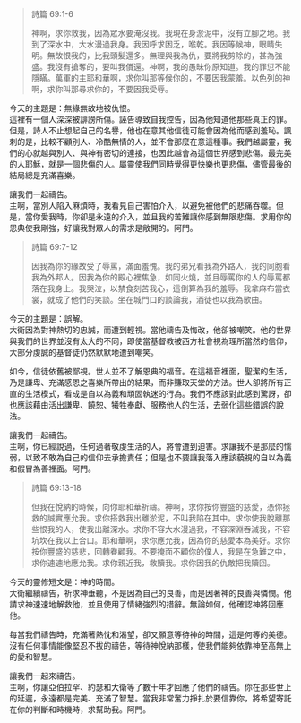 > 詩篇 69:1-6
> 
> 神啊，求你救我，因為眾水要淹沒我。我現在身淤泥中，沒有立腳之地。我到了深水中，大水漫過我身。我因呼求困乏，喉乾。我因等候神，眼睛失明。無故恨我的，比我頭髮還多。無理與我為仇，要將我剪除的，甚為強盛。我沒有搶奪的，要叫我償還。神啊，我的愚昧你原知道。我的罪愆不能隱瞞。萬軍的主耶和華啊，求你叫那等候你的，不要因我蒙羞。以色列的神啊，求你叫那尋求你的，不要因我受辱。

今天的主題是：無緣無故地被仇恨。  
這裡有一個人深深被誹謗所傷。誣告導致自我控告，因為他知道他那些真正的罪。但是，詩人不止想起自己的名譽，他也在意其他信徒可能會因為他而感到羞恥。諷刺的是，比較不顧別人、冷酷無情的人，並不會那麼在意這種事。我們越屬靈，我們的心就越與別人、與神有密切的連接，也因此越會為這個世界感到悲傷。最完美的人耶穌，就是一個悲傷的人。屬靈使我們同時覺得更快樂也更悲傷，儘管最後的結局總是充滿喜樂。

讓我們一起禱告。  
主啊，當別人陷入麻煩時，我看見自己害怕介入，以避免被他們的悲痛吞噬。但是，當你愛我時，你卻是永遠的介入，並且我的苦難讓你感到無限悲傷。求用你的恩典使我剛強，好讓我對眾人的需求是敞開的。阿門。

> 詩篇 69:7-12
> 
> 因我為你的緣故受了辱罵，滿面羞愧。我的弟兄看我為外路人，我的同胞看我為外邦人。因我為你的殿心裡焦急，如同火燒，並且辱罵你的人的辱罵都落在我身上。我哭泣，以禁食刻苦我心，這倒算為我的羞辱。我拿麻布當衣裳，就成了他們的笑談。坐在城門口的談論我，酒徒也以我為歌曲。

今天的主題是：誤解。  
大衛因為對神熱切的忠誠，而遭到輕視。當他禱告及悔改，他卻被嘲笑。他的世界與我們的世界並沒有太大的不同，即使當基督教被西方社會視為理所當然的信仰，大部分虔誠的基督徒仍然默默地遭到嘲笑。

如今，信徒依舊被鄙視。世人並不了解恩典的福音。在這福音裡面，聖潔的生活，乃是謙卑、充滿感恩之喜樂所帶出的結果，而非賺取天堂的方法。世人卻將所有正直的生活模式，看成是自以為義和頑固執迷的行為。我們不應該對此感到驚訝，卻也應該藉由活出謙卑、饒恕、犧牲奉獻、服務他人的生活，去弱化這些錯誤的說法。

讓我們一起禱告。  
主啊，你已經說過，任何過著敬虔生活的人，將會遭到迫害。求讓我不是那麼的懦弱，以致不敢為自己的信仰去承擔責任；但是也不要讓我落入應該藐視的自以為義和假冒為善裡面。阿門。

> 詩篇 69:13-18
> 
> 但我在悅納的時候，向你耶和華祈禱。神啊，求你按你豐盛的慈愛，憑你拯救的誠實應允我。求你搭救我出離淤泥，不叫我陷在其中。求你使我脫離那些恨我的人，使我出離深水。求你不容大水漫過我，不容深淵吞滅我，不容坑坎在我以上合口。耶和華啊，求你應允我，因為你的慈愛本為美好。求你按你豐盛的慈悲，回轉眷顧我。不要掩面不顧你的僕人，我是在急難之中，求你速速地應允我。求你親近我，救贖我。求你因我的仇敵把我贖回。

今天的靈修短文是：神的時間。  
大衛繼續禱告，祈求神垂聽，不是因為自己的良善，而是因著神的良善與憐憫。他請求神速速地解救他，並且使用了情緒強烈的措辭。無論如何，他確認神將回應他。

每當我們禱告時，充滿著熱忱和渴望，卻又願意等待神的時間，這是何等的美德。沒有任何事情能像堅忍不拔的禱告，等待神悅納那樣，使我們能夠依靠神至高無上的愛和智慧。

讓我們一起來禱告。  
主啊，你讓亞伯拉罕、約瑟和大衛等了數十年才回應了他們的禱告。你在那些世上的延遲，永遠都是完美、充滿了智慧。當我非常奮力掙扎於要信靠你，將希望寄託在你的判斷和時機時，求幫助我。阿門。